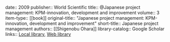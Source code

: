 date:: 2009
publisher:: World Scientific
title:: @Japanese project management: KPM-innovation, development and improvement
volume:: 3
item-type:: [[book]]
original-title:: "Japanese project management: KPM-innovation, development and improvement"
short-title:: Japanese project management
authors:: [[Shigenobu Ohara]]
library-catalog:: Google Scholar
links:: [Local library](zotero://select/library/items/WD6E8ZFN), [Web library](https://www.zotero.org/users/6520516/items/WD6E8ZFN)
